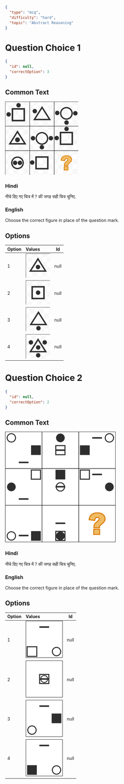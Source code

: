 ```json
{
  "type": "mcq",
  "difficulty": "hard",
  "topic": "Abstract Reasoning"
}
```

# Question Choice 1
```json
{
  "id": null,
  "correctOption": 3
}
```
## Common Text
![](images/question_12/choice1/choice1.png)

### Hindi
नीचे दिए गए चित्र में ? की जगह सही चित्र चुनिए.

### English
Choose the correct figure in place of the question mark.

## Options
| Option | Values                                      |Id     |
|:-------|:--------------------------------------------|:-----:|
| 1      | ![](images/question_12/choice1/option1.png) |null   |
| 2      | ![](images/question_12/choice1/option2.png) |null   |
| 3      | ![](images/question_12/choice1/option3.png) |null   |
| 4      | ![](images/question_12/choice1/option4.png) |null   |


# Question Choice 2
```json
{
  "id": null,
  "correctOption": 2
}
```

## Common Text
![](images/question_12/choice2/choice2.png)

### Hindi
नीचे दिए गए चित्र में ? की जगह सही चित्र चुनिए.

### English
Choose the correct figure in place of the question mark.

## Options
| Option | Values                                      |Id     |
|:-------|:--------------------------------------------|:-----:|
| 1      | ![](images/question_12/choice2/option1.png) |null   |
| 2      | ![](images/question_12/choice2/option2.png) |null   |
| 3      | ![](images/question_12/choice2/option3.png) |null   |
| 4      | ![](images/question_12/choice2/option4.png) |null   |
